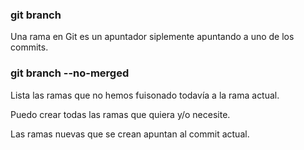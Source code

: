 ### git branch
Una rama en Git es un apuntador siplemente apuntando a uno de los commits.

### git branch --no-merged
Lista las ramas que no hemos fuisonado todavía a la rama actual.

Puedo crear todas las ramas que quiera y/o necesite.

Las ramas nuevas que  se crean apuntan al commit actual.
